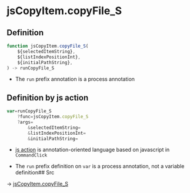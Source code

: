 # jsCopyItem.copyFile_S

## Definition

```js.js
function jsCopyItem.copyFile_S(
	${selectedItemString},
	${listIndexPositionInt},
	${initialPathString},
) -> runCopyFile_S
```

- The `run` prefix annotation is a process annotation
## Definition by js action

```js.js
var=runCopyFile_S
	?func=jsCopyItem.copyFile_S
	?args=
		&selectedItemString=
		&listIndexPositionInt=
		&initialPathString=
```

- [js action](#) is annotation-oriented language based on javascript in `CommandClick`

- The `run` prefix definition on `var` is a process annotation, not a variable definition## Src

-> [jsCopyItem.copyFile_S](https://github.com/puutaro/CommandClick/blob/master/app/src/main/java/com/puutaro/commandclick/fragment_lib/terminal_fragment/js_interface/list_index/JsCopyItem.kt#L46)


